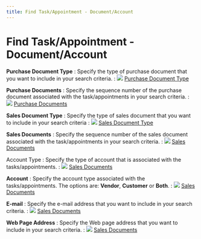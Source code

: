 ```yaml
---
title: Find Task/Appointment - Document/Account
---
```


# Find Task/Appointment - Document/Account


**Purchase Document Type**
: Specify the type of purchase document that you want  to include in your search criteria.
: ![]({{site.cm_baseurl}}/img/lens.gif) [Purchase  Document Type]({{site.cm_baseurl}}/misc/purchase_document_type.html)


**Purchase Documents**
: Specify the sequence number of the purchase document  associated with the task/appointments in your search criteria.
: ![]({{site.cm_baseurl}}/img/lens.gif) [Purchase  Documents]({{site.cm_baseurl}}/misc/purchase_document.html)


**Sales Document Type**
: Specify the type of sales document that you want  to include in your search criteria
: ![]({{site.cm_baseurl}}/img/lens.gif) [Sales  Document Type]({{site.cm_baseurl}}/misc/sales_document_type.html)


**Sales Documents**
: Specify the sequence number of the sales document  associated with the task/appointments in your search criteria.
: ![]({{site.cm_baseurl}}/img/lens.gif) [Sales  Documents]({{site.cm_baseurl}}/misc/sales_documents.html)


Account Type
: Specify the type of account that is associated with  the tasks/appointments.
: ![]({{site.cm_baseurl}}/img/lens.gif) [Sales  Documents]({{site.cm_baseurl}}/misc/sales_documents.html)


**Account**
: Specify the account type associated with the tasks/appointments.  The options are: **Vendor**, **Customer** or **Both**.
: ![]({{site.cm_baseurl}}/img/lens.gif) [Sales  Documents]({{site.cm_baseurl}}/misc/sales_documents.html)


**E-mail**
: Specify the e-mail address that you want to include  in your search criteria.
: ![]({{site.cm_baseurl}}/img/lens.gif) [Sales  Documents]({{site.cm_baseurl}}/misc/sales_documents.html)


**Web Page Address**
: Specify the Web page address that you want to include  in your search criteria.
: ![]({{site.cm_baseurl}}/img/lens.gif) [Sales  Documents]({{site.cm_baseurl}}/misc/sales_documents.html)
